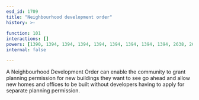 ```yaml
---
esd_id: 1709
title: "Neighbourhood development order"
history: >-
  
function: 101
interactions: []
powers: [1390, 1394, 1394, 1394, 1394, 1394, 1394, 1394, 1394, 2638, 2638, 2638, 2638, 2638, 2821, 2821, 2821, 2821, 2821, 2821, 2821, 2821, 2821, 2821, 2821, 2821, 2821, 2821, 2821, 2821, 2821, 2822, 2822, 2823, 2823, 2823, 2823, 2937, 2937]
internal: false

---
```


A Neighbourhood Development Order can enable the community to grant planning permission for new buildings they want to see go ahead and allow new homes and offices to be built without developers having to apply for separate planning permission.

